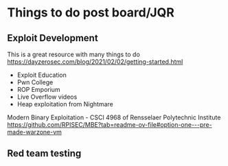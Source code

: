 # Things to do post board/JQR

## Exploit Development
This is a great resource with many things to do
https://dayzerosec.com/blog/2021/02/02/getting-started.html
- Exploit Education
- Pwn College
- ROP Emporium
- Live Overflow videos
- Heap exploitation from Nightmare

Modern Binary Exploitation - CSCI 4968 of Rensselaer Polytechnic Institute
https://github.com/RPISEC/MBE?tab=readme-ov-file#option-one---pre-made-warzone-vm


## Red team testing